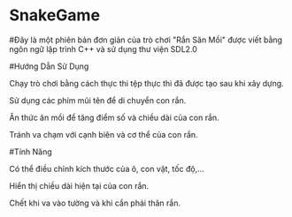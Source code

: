 # SnakeGame
#Đây là một phiên bản đơn giản của trò chơi "Rắn Săn Mồi" được viết bằng ngôn ngữ lập trình C++ và sử dụng thư viện SDL2.0

#Hướng Dẫn Sử Dụng

Chạy trò chơi bằng cách thực thi tệp thực thi đã được tạo sau khi xây dựng.

Sử dụng các phím mũi tên để di chuyển con rắn.

Ăn thức ăn mồi để tăng điểm số và chiều dài của con rắn.

Tránh va chạm với cạnh biên và cơ thể của con rắn.

#Tính Năng

Có thể điều chỉnh kích thước của ô, con vật, tốc độ,...

Hiển thị chiều dài hiện tại của con rắn.

Chết khi va vào tường và khi cắn phải thân rắn.
